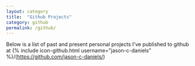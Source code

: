 ```yaml
---
layout: category
title:  "Github Projects"
category: github
permalink: /github/
---
```


Below is a list of past and present personal projects I've published to github at {% include icon-github.html username="jason-c-daniels" %}/(https://github.com/jason-c-daniels/)

